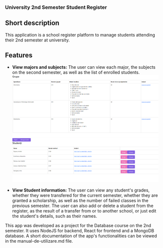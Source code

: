 ### University 2nd Semester Student Register

## Short description
This application is a school register platform to manage students attending their 2nd semester at university. 


## Features

- **View majors and subjects:** The user can view each major, the subjects on the second semester, as well as the list of enrolled students. ![View Majors](/Images/image.png) 
![View student list](/Images/image2.png)

- **View Student information:** The user can view any student's grades, whether they were transfered for the current semester, whether they are granted a scholarship, as well as the number of failed classes in the previous semester.
The user can also add or delete a student from the register, as the result of a transfer from or to another school, or just edit the student's details, such as their names.


This app was developed as a project for the Database course on the 2nd semester. It uses NodeJS for backend, React for frontend and a MongoDB database. A short documentation of the app's functionalities can be viewed in the manual-de-utilizare.md file.